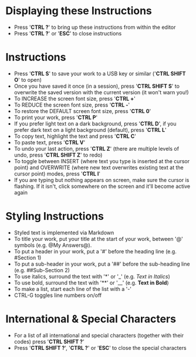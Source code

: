 Displaying these Instructions
=============================
- Press '__CTRL ?__' to bring up these instructions from within the editor
- Press '__CTRL ?__' or '__ESC__' to close instructions

Instructions
============
- Press '__CTRL S__' to save your work to a USB key or similar ('__CTRL SHIFT O__' to open)
- Once you have saved it once (in a session), press '__CTRL SHIFT S__' to overwrite the saved version with the current version (it won't warn you!)
- To INCREASE the screen font size, press '__CTRL +__' 
- To REDUCE the screen font size, press '__CTRL -__'
- To restore the DEFAULT screen font size, press '__CTRL 0__'
- To print your work, press '__CTRL P__'
- If you prefer light text on a dark background, press '__CTRL D__', if you prefer dark text on a light background (default), press '__CTRL L__'
- To copy text, highlight the text and press '__CTRL C__'
- To paste text, press '__CTRL V__'
- To undo your last action, press '__CTRL Z__' (there are multiple levels of undo, press '__CTRL SHIFT Z__' to redo)
- To toggle between INSERT (where text you type is inserted at the cursor point) and OVERWRITE (where new text overwrites existing text at the cursor point) modes, press '__CTRL I__'
- If you are typing but nothing appears on screen, make sure the cursor is flashing. If it isn't, click somewhere on the screen and it'll become active again

Styling Instructions
====================
- Styled text is implemented via Markdown
- To title your work, put your title at the start of your work, between '@' symbols (e.g. @My Answers@).
- To put a header in your work, put a '#' before the heading line (e.g. #Section 1)
- To put a sub-header in your work, put a '##' before the sub-heading line (e.g. ##Sub-Section 2)
- To use italics, surround the text with '*' or '_' (e.g. _Text in Italics_)
- To use bold, surround the text with '**' or '__' (e.g. __Text in Bold__)
- To make a list, start each line of the list with a '-'
- CTRL-G toggles line numbers on/off

International & Special Characters
==================================
- For a list of all international and special characters (together with their codes) press '__CTRL SHIFT ?__'
- Press '__CTRL SHIFT ?__', '__CTRL ?__' or '__ESC__' to close the special characters